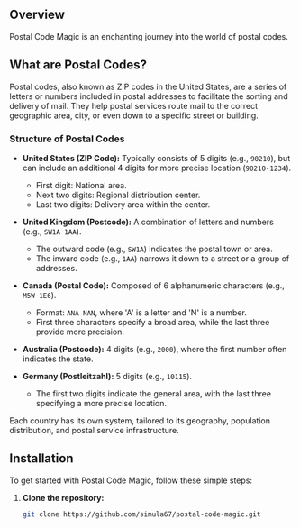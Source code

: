 ## Overview

Postal Code Magic is an enchanting journey into the world of postal codes.

## What are Postal Codes?

Postal codes, also known as ZIP codes in the United States, are a series of letters or numbers included in postal addresses to facilitate the sorting and delivery of mail. They help postal services route mail to the correct geographic area, city, or even down to a specific street or building.

### Structure of Postal Codes

- **United States (ZIP Code):** Typically consists of 5 digits (e.g., `90210`), but can include an additional 4 digits for more precise location (`90210-1234`).
  - First digit: National area.
  - Next two digits: Regional distribution center.
  - Last two digits: Delivery area within the center.

- **United Kingdom (Postcode):** A combination of letters and numbers (e.g., `SW1A 1AA`).
  - The outward code (e.g., `SW1A`) indicates the postal town or area.
  - The inward code (e.g., `1AA`) narrows it down to a street or a group of addresses.

- **Canada (Postal Code):** Composed of 6 alphanumeric characters (e.g., `M5W 1E6`).
  - Format: `ANA NAN`, where 'A' is a letter and 'N' is a number.
  - First three characters specify a broad area, while the last three provide more precision.

- **Australia (Postcode):** 4 digits (e.g., `2000`), where the first number often indicates the state.

- **Germany (Postleitzahl):** 5 digits (e.g., `10115`).
  - The first two digits indicate the general area, with the last three specifying a more precise location.

Each country has its own system, tailored to its geography, population distribution, and postal service infrastructure. 

## Installation

To get started with Postal Code Magic, follow these simple steps:

1. **Clone the repository:**
   ```bash
   git clone https://github.com/simula67/postal-code-magic.git